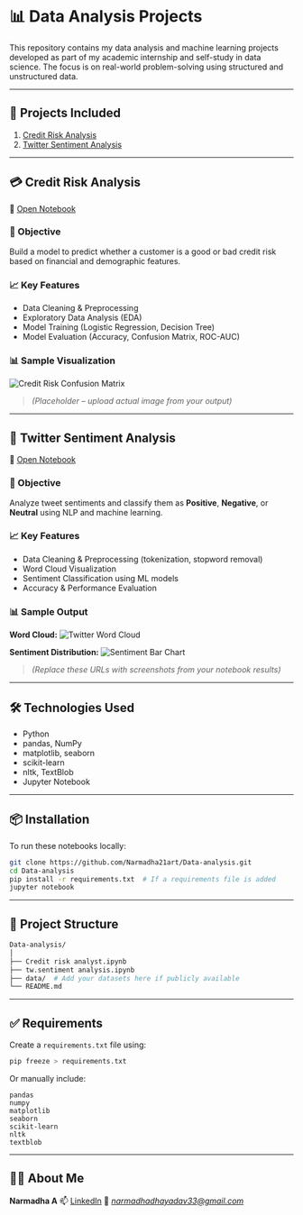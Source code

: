 # 📊 Data Analysis Projects

This repository contains my data analysis and machine learning projects developed as part of my academic internship and self-study in data science. The focus is on real-world problem-solving using structured and unstructured data.

---

## 🔎 Projects Included

1. [Credit Risk Analysis](#-credit-risk-analysis)
2. [Twitter Sentiment Analysis](#-twitter-sentiment-analysis)

---

## 💳 Credit Risk Analysis

📂 [Open Notebook](https://github.com/Narmadha21art/Data-analysis/blob/main/Credit%20risk%20analyst.ipynb)

### 🧠 Objective
Build a model to predict whether a customer is a good or bad credit risk based on financial and demographic features.

### 📈 Key Features
- Data Cleaning & Preprocessing
- Exploratory Data Analysis (EDA)
- Model Training (Logistic Regression, Decision Tree)
- Model Evaluation (Accuracy, Confusion Matrix, ROC-AUC)

### 📊 Sample Visualization
![Credit Risk Confusion Matrix](https://user-images.githubusercontent.com/placeholder-credit-risk-matrix.png)
> _(Placeholder – upload actual image from your output)_

---

## 💬 Twitter Sentiment Analysis

📂 [Open Notebook](https://github.com/Narmadha21art/Data-analysis/blob/main/tw.sentiment%20analysis.ipynb)

### 🧠 Objective
Analyze tweet sentiments and classify them as **Positive**, **Negative**, or **Neutral** using NLP and machine learning.

### 📈 Key Features
- Data Cleaning & Preprocessing (tokenization, stopword removal)
- Word Cloud Visualization
- Sentiment Classification using ML models
- Accuracy & Performance Evaluation

### 📊 Sample Output

**Word Cloud:**
![Twitter Word Cloud](https://user-images.githubusercontent.com/placeholder-word-cloud.png)

**Sentiment Distribution:**
![Sentiment Bar Chart](https://user-images.githubusercontent.com/placeholder-sentiment-bar.png)

> _(Replace these URLs with screenshots from your notebook results)_

---

## 🛠️ Technologies Used

- Python
- pandas, NumPy
- matplotlib, seaborn
- scikit-learn
- nltk, TextBlob
- Jupyter Notebook

---

## 📦 Installation

To run these notebooks locally:

```bash
git clone https://github.com/Narmadha21art/Data-analysis.git
cd Data-analysis
pip install -r requirements.txt  # If a requirements file is added
jupyter notebook
````

---

## 📁 Project Structure

```bash
Data-analysis/
│
├── Credit risk analyst.ipynb
├── tw.sentiment analysis.ipynb
├── data/  # Add your datasets here if publicly available
└── README.md
```

---

## ✅ Requirements

Create a `requirements.txt` file using:

```bash
pip freeze > requirements.txt
```

Or manually include:

```
pandas
numpy
matplotlib
seaborn
scikit-learn
nltk
textblob
```

---

## 👩‍🎓 About Me

**Narmadha A**
📫 [LinkedIn](https://www.linkedin.com/in/narmadha21art/)
📧 *narmadhadhayadav33@gmail.com*

